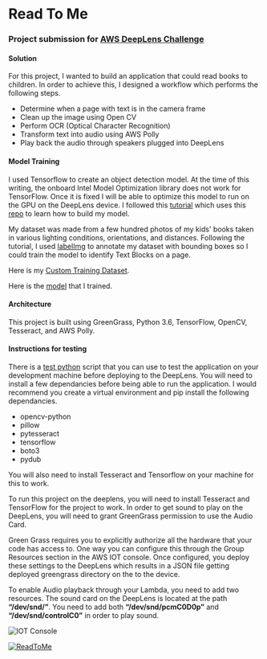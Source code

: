 # Read To Me
### Project submission for [AWS DeepLens Challenge](https://awsdeeplens.devpost.com/) 

#### Solution

For this project, I wanted to build an application that could read books to children. In order to achieve this, I designed a workflow which performs the following steps.

- Determine when a page with text is in the camera frame
- Clean up the image using Open CV
- Perform OCR (Optical Character Recognition)
- Transform text into audio using AWS Polly
- Play back the audio through speakers plugged into DeepLens


#### Model Training

I used Tensorflow to create an object detection model. At the time of this writing, the onboard Intel Model Optimization library does not work for TensorFlow. Once it is fixed I will be able to optimize this model to run on the GPU on the DeepLens device.
I followed this [tutorial](https://pythonprogramming.net/introduction-use-tensorflow-object-detection-api-tutorial/) which uses this [repo](https://github.com/tensorflow/models/tree/master/research/object_detection) to learn how to build my model. 

My dataset was made from a few hundred photos of my kids' books taken in various lighting conditions, orientations, and distances.
Following the tutorial, I used [labelImg](https://github.com/tzutalin/labelImg) to annotate my dataset with bounding boxes so I could train the model to identify Text Blocks on a page.

Here is my [Custom Training Dataset](https://s3.amazonaws.com/read-to-me-dataset/2018.zip).

Here is the [model](https://github.com/alexschultz/ReadToMe/blob/master/deeplens-lambda-read-to-me/tensorflow-model/frozen_inference_graph.pb) that I trained.

#### Architecture

This project is built using GreenGrass, Python 3.6, TensorFlow, OpenCV, Tesseract, and AWS Polly.


#### Instructions for testing

There is a [test python](https://github.com/alexschultz/ReadToMe/blob/master/deeplens-lambda-read-to-me/testModel.py) script that you can use to test the application on your development machine before deploying to the DeepLens. You will need to install a few dependancies before being able to run the application. I would recommend you create a virtual environment and pip install the following dependancies.

- opencv-python
- pillow
- pytesseract
- tensorflow 
- boto3 
- pydub

You will also need to install Tesseract and Tensorflow on your machine for this to work.

To run this project on the deeplens, you will need to install Tesseract and TensorFlow for the project to work.
In order to get sound to play on the DeepLens, you will need to grant GreenGrass permission to use the Audio Card.

Green Grass requires you to explicitly authorize all the hardware that your code has access to. One way you can configure this through the Group Resources section in the AWS IOT console. Once configured, you deploy these settings to the DeepLens which results in a JSON file getting deployed greengrass directory on the to the device.

To enable Audio playback through your Lambda, you need to add two resources. The sound card on the DeepLens is located at the path **“/dev/snd/”**. You need to add both **“/dev/snd/pcmC0D0p”** and **“/dev/snd/controlC0”** in order to play sound.  

![IOT Console](https://github.com/alexschultz/ReadToMe/blob/master/iot.PNG)



<a href="http://www.youtube.com/watch?feature=player_embedded&v=fLjYKyRDDu0" target="_blank">
<img src="http://img.youtube.com/vi/fLjYKyRDDu0/0.jpg" alt="ReadToMe" />
</a>

